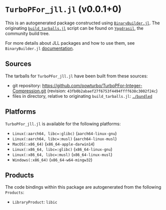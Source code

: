 # `TurboPFor_jll.jl` (v0.0.1+0)

This is an autogenerated package constructed using [`BinaryBuilder.jl`](https://github.com/JuliaPackaging/BinaryBuilder.jl). The originating [`build_tarballs.jl`](https://github.com/JuliaPackaging/Yggdrasil/blob/cf4678ab7679c6084a60b59b6b6cb8029a41e03d/T/TurboPFor/build_tarballs.jl) script can be found on [`Yggdrasil`](https://github.com/JuliaPackaging/Yggdrasil/), the community build tree.

For more details about JLL packages and how to use them, see `BinaryBuilder.jl` [documentation](https://juliapackaging.github.io/BinaryBuilder.jl/dev/jll/).

## Sources

The tarballs for `TurboPFor_jll.jl` have been built from these sources:

* git repository: https://github.com/powturbo/TurboPFor-Integer-Compression.git (revision: `43fb0b2abaef27f6753f4494ffff638c3002f24c`)
* files in directory, relative to originating `build_tarballs.jl`: [`./bundled`](https://github.com/JuliaPackaging/Yggdrasil/tree/cf4678ab7679c6084a60b59b6b6cb8029a41e03d/T/TurboPFor/bundled)

## Platforms

`TurboPFor_jll.jl` is available for the following platforms:

* `Linux(:aarch64, libc=:glibc)` (`aarch64-linux-gnu`)
* `Linux(:aarch64, libc=:musl)` (`aarch64-linux-musl`)
* `MacOS(:x86_64)` (`x86_64-apple-darwin14`)
* `Linux(:x86_64, libc=:glibc)` (`x86_64-linux-gnu`)
* `Linux(:x86_64, libc=:musl)` (`x86_64-linux-musl`)
* `Windows(:x86_64)` (`x86_64-w64-mingw32`)

## Products

The code bindings within this package are autogenerated from the following `Products`:

* `LibraryProduct`: `libic`
